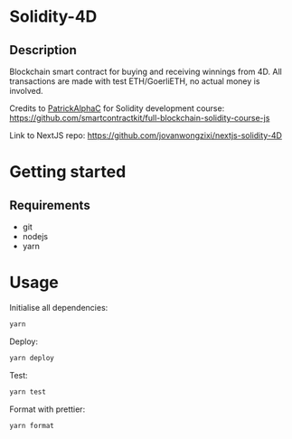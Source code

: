 # Solidity-4D

## Description
Blockchain smart contract for buying and receiving winnings from 4D. All transactions are made with test ETH/GoerliETH, no actual money is involved.

Credits to [PatrickAlphaC](https://github.com/PatrickAlphaC) for Solidity development course: https://github.com/smartcontractkit/full-blockchain-solidity-course-js

Link to NextJS repo: https://github.com/jovanwongzixi/nextjs-solidity-4D
# Getting started
## Requirements
- git
- nodejs
- yarn

# Usage
Initialise all dependencies:
```bash
yarn
```
Deploy:
```bash
yarn deploy
```
Test:
```bash
yarn test
```
Format with prettier:
```bash
yarn format
```
